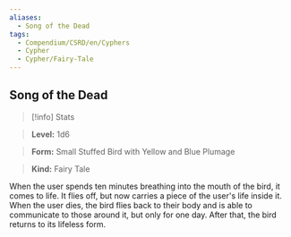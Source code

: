 ```yaml
---
aliases:
  - Song of the Dead
tags:
  - Compendium/CSRD/en/Cyphers
  - Cypher
  - Cypher/Fairy-Tale
---
```

  
    
## Song of the Dead    
>[!info] Stats    
> **Level:** 1d6    
> **Form:** Small Stuffed Bird with Yellow and Blue Plumage    
> **Kind:** Fairy Tale  
    
When the user spends ten minutes breathing into the mouth of the bird, it comes to life. It flies off, but now carries a piece of the user's life inside it. When the user dies, the bird flies back to their body and is able to communicate to those around it, but only for one day. After that, the bird returns to its lifeless form.